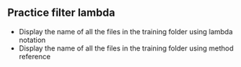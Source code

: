 ## Practice filter lambda

* Display the name of all the files in the training folder using lambda notation
* Display the name of all the files in the training folder using method reference 
